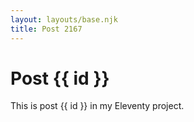 ```yaml
---
layout: layouts/base.njk
title: Post 2167
---
```


# Post {{ id }}

This is post {{ id }} in my Eleventy project.
